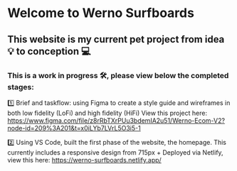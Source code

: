 ﻿# Welcome to Werno Surfboards
 ## This website is my current pet project from idea 💡 to conception 💻 
 ### This is a work in progress 🛠️, please view below the completed stages:
 
1️⃣ Brief and taskflow: using Figma to create a style guide and wireframes in both low fidelity (LoFi) and high fidelity (HiFi)
View this project here: https://www.figma.com/file/z8rRbTXrPUu3bdemIA2u51/Werno-Ecom-V2?node-id=209%3A201&t=x0iLYb7LVrL5O3i5-1

2️⃣ Using VS Code, built the first phase of the website, the homepage. This currently includes a responsive design from 715px +
Deployed via Netlify, view this here: https://werno-surfboards.netlify.app/
